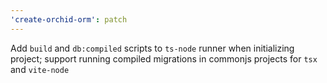 ```yaml
---
'create-orchid-orm': patch
---
```


Add `build` and `db:compiled` scripts to `ts-node` runner when initializing project; support running compiled migrations in commonjs projects for `tsx` and `vite-node`
